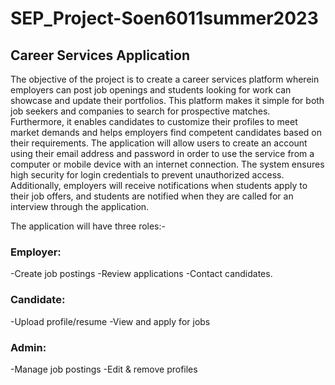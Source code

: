# SEP_Project-Soen6011summer2023

## Career Services Application

The objective of the project is to create a career services platform wherein employers can post job openings and students looking for work can showcase and update their portfolios. This platform makes it simple for both job seekers and companies to search for prospective matches. Furthermore, it enables candidates to customize their profiles to meet market demands and helps employers find competent candidates based on their requirements. The application will allow users to create an account using their email address and password in order to use the service from a computer or mobile device with an internet connection. The system ensures high security for login credentials to prevent unauthorized access. Additionally, employers will receive notifications when students apply to their job offers, and students are notified when they are called for an interview through the application.

The application will have three roles:-

### Employer:
-Create job postings -Review applications -Contact candidates.

### Candidate:
-Upload profile/resume -View and apply for jobs

### Admin:
-Manage job postings -Edit & remove profiles
